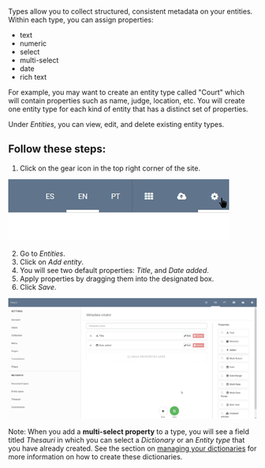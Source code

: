 Types allow you to collect structured, consistent metadata on your entities. Within each type, you can assign properties:
* text 
* numeric
* select
* multi-select
* date
* rich text

For example, you may want to create an entity type called "Court" which will contain properties such as name, judge, location, etc. You will create one entity type for each kind of entity that has a distinct set of properties.

Under _Entities_, you can view, edit, and delete existing entity types. 

## Follow these steps:

1. Click on the gear icon in the top right corner of the site.

![Gear icon](https://raw.githubusercontent.com/huridocs/uwazi-assets/master/wiki/screenshots/settings_link.jpg)

2. Go to _Entities_.
3. Click on _Add entity_.
4. You will see two default properties: _Title_, and _Date added_. 
5. Apply properties by dragging them into the designated box. 
6. Click _Save_.

![New template](https://raw.githubusercontent.com/huridocs/uwazi-assets/master/wiki/screenshots/new_document_entity.jpg)

Note: When you add a **multi-select property** to a type, you will see a field titled _Thesauri_ in which you can select a _Dictionary_ or an _Entity type_ that you have already created. See the section on [managing your dictionaries](https://github.com/huridocs/uwazi/wiki/Build-the-information-architecture#manage-your-dictionaries) for more information on how to create these dictionaries. 